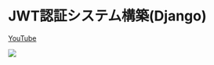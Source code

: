 # JWT認証システム構築(Django)

[YouTube](https://youtu.be/pPvPX8kXh7w)

[![](https://res.cloudinary.com/dhaciqd0v/image/upload/v1659354210/LINE/Frame_287_mcwnwr.png)](https://youtu.be/pPvPX8kXh7w)
